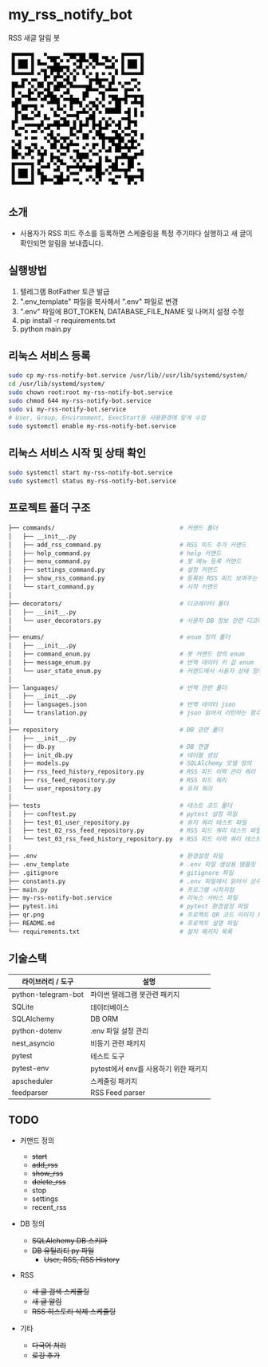 # my_rss_notify_bot

RSS 새글 알림 봇

![Github URL](qr.png)

## 소개

- 사용자가 RSS 피드 주소를 등록하면 스케줄링을 특정 주기마다 실행하고 새 글이 확인되면 알림을 보내줍니다.

## 실행방법

1. 텔레그램 BotFather 토큰 발급
1. ".env_template" 파일을 복사해서 ".env" 파일로 변경
1. ".env" 파일에 BOT_TOKEN, DATABASE_FILE_NAME 및 나머지 설정 수정
1. pip install -r requirements.txt
1. python main.py

## 리눅스 서비스 등록

```sh
sudo cp my-rss-notify-bot.service /usr/lib//usr/lib/systemd/system/
cd /usr/lib/systemd/system/
sudo chown root:root my-rss-notify-bot.service
sudo chmod 644 my-rss-notify-bot.service
sudo vi my-rss-notify-bot.service
# User, Group, Environment, ExecStart등 사용환경에 맞게 수정
sudo systemctl enable my-rss-notify-bot.service
```

## 리눅스 서비스 시작 및 상태 확인

```sh
sudo systemctl start my-rss-notify-bot.service
sudo systemctl status my-rss-notify-bot.service
```

## 프로젝트 폴더 구조

```bash
├── commands/                                   # 커맨드 폴더
│   ├── __init__.py
│   ├── add_rss_command.py                      # RSS 피드 추가 커맨드
│   ├── help_command.py                         # help 커맨드
│   ├── menu_command.py                         # 봇 메뉴 등록 커맨드
│   ├── settings_command.py                     # 설정 커맨드
│   ├── show_rss_command.py                     # 등록된 RSS 피드 보여주는 커맨드
│   └── start_command.py                        # 시작 커맨드
│
├── decorators/                                 # 디코레이터 폴더
│   ├── __init__.py
│   └── user_decorators.py                      # 사용자 DB 정보 관련 디코레이터
│
├── enums/                                      # enum 정의 폴더
│   ├── __init__.py
│   ├── command_enum.py                         # 봇 커맨드 정의 enum
│   ├── message_enum.py                         # 번역 데이터 키 값 enum
│   └── user_state_enum.py                      # 커맨드에서 사용자 상태 정의하는 enum
│
├── languages/                                  # 번역 관련 폴더
│   ├── __init__.py
│   ├── languages.json                          # 번역 데이터 json
│   └── translation.py                          # json 읽어서 리턴하는 함수 정의
│
├── repository                                  # DB 관련 폴더
│   ├── __init__.py
│   ├── db.py                                   # DB 연결
│   ├── init_db.py                              # 테이블 생성
│   ├── models.py                               # SQLAlchemy 모델 정의
│   ├── rss_feed_history_repository.py          # RSS 피드 이력 관리 쿼리
│   ├── rss_feed_repository.py                  # RSS 피드 쿼리
│   └── user_repository.py                      # 유저 쿼리
│
├── tests                                       # 테스트 코드 폴더
│   ├── conftest.py                             # pytest 설정 파일
│   ├── test_01_user_repository.py              # 유저 쿼리 테스트 파일
│   ├── test_02_rss_feed_repository.py          # RSS 피드 쿼리 테스트 파일
│   └── test_03_rss_feed_history_repository.py  # RSS 피드 이력 쿼리 테스트 파일
│
├── .env                                        # 환경설정 파일
├── .env_template                               # .env 파일 생성용 템플릿 파일
├── .gitignore                                  # gitignore 파일
├── constants.py                                # .env 파일에서 읽어서 상수를 관리하는 파일
├── main.py                                     # 프로그램 시작지점
├── my-rss-notify-bot.service                   # 리눅스 서비스 파일
├── pytest.ini                                  # pytest 환경설정 파일
├── qr.png                                      # 프로젝트 QR 코드 이미지 파일
├── README.md                                   # 프로젝트 설명 파일
└── requirements.txt                            # 설치 패키지 목록
```

## 기술스택

| 라이브러리 / 도구   | 설명                                  |
| ------------------- | ------------------------------------- |
| python-telegram-bot | 파이썬 텔레그램 봇관련 패키지         |
| SQLite              | 데이터베이스                          |
| SQLAlchemy          | DB ORM                                |
| python-dotenv       | .env 파일 설정 관리                   |
| nest_asyncio        | 비동기 관련 패키지                    |
| pytest              | 테스트 도구                           |
| pytest-env          | pytest에서 env를 사용하기 위한 패키지 |
| apscheduler         | 스케줄링 패키지                       |
| feedparser          | RSS Feed parser                       |

## TODO

- 커맨드 정의

  - ~~start~~
  - ~~add_rss~~
  - ~~show_rss~~
  - ~~delete_rss~~
  - stop
  - settings
  - recent_rss

- DB 정의
  - ~~SQLAlchemy DB 스키마~~
  - ~~DB 유틸리티 py 파일~~
    - ~~User, RSS, RSS History~~
- RSS

  - ~~새 글 검색 스케줄링~~
  - ~~새 글 알림~~
  - ~~RSS 히스토리 삭제 스케줄링~~

- 기타
  - ~~다국어 처리~~
  - ~~로깅 추가~~
